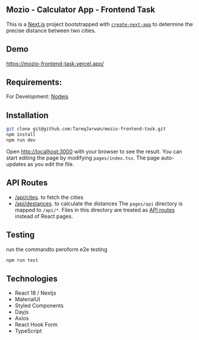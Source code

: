 ## Mozio - Calculator App - Frontend Task
This is a [Next.js](https://nextjs.org/) project bootstrapped with [`create-next-app`](https://github.com/vercel/next.js/tree/canary/packages/create-next-app) to determine the precise distance between two cities.


## Demo
https://mozio-frontend-task.vercel.app/


## Requirements:
For Development: [Nodejs](https://nodejs.org/en/) 


## Installation
```bash
git clone git@github.com:TareqJarwan/mozio-frontend-task.git
npm install
npm run dev
```
Open [http://localhost:3000](http://localhost:3000) with your browser to see the result.
You can start editing the page by modifying `pages/index.tsx`. The page auto-updates as you edit the file.


## API Routes
- [/api/cites](api/cites). to fetch the cities
- [/api/destances](api/destances). to calculate the distances 
The `pages/api` directory is mapped to `/api/*`. Files in this directory are treated as [API routes](https://nextjs.org/docs/api-routes/introduction) instead of React pages.


## Testing
run the commandto peroform e2e testing
```bash
npm run test
```

## Technologies
- React 18 / Nextjs
- MaterialUI
- Styled Components
- Dayjs
- Axios
- React Hook Form
- TypeScript

